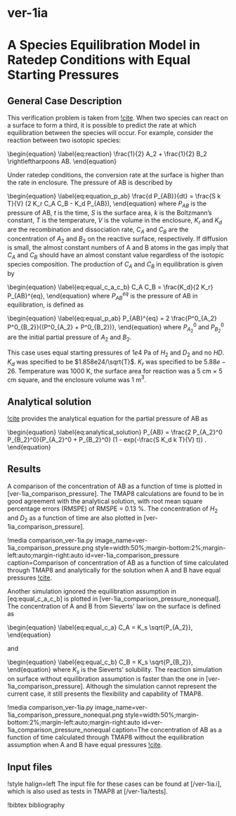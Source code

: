 # ver-1ia

# A Species Equilibration Model in Ratedep Conditions with Equal Starting Pressures

## General Case Description

<!-- All necessary equations -->
This verification problem is taken from [!cite](ambrosek2008verification). When two species can react on a surface to form a third, it is possible to predict the rate at which equilibration between the species will occur. For example, consider the reaction between two isotopic species:

\begin{equation}
\label{eq:reaction}
\frac{1}{2} A_2 + \frac{1}{2} B_2 \rightleftharpoons AB.
\end{equation}

Under ratedep conditions, the conversion rate at the surface is higher than the rate in enclosure. The pressure of AB is described by

\begin{equation}
\label{eq:equation_p_ab}
\frac{d P_{AB}}{dt} = \frac{S k T}{V} (2 K_r C_A C_B - K_d P_{AB}),
\end{equation}
where $P_{AB}$ is the pressure of AB, $t$ is the time, $S$ is the surface area, $k$ is the Boltzmann’s constant, $T$ is the temperature, $V$ is the volume in the enclosure, $K_r$ and $K_d$ are the recombination and dissociation rate, $C_A$ and $C_B$ are the concentration of $A_2$ and $B_2$ on the reactive surface, respectively. If diffusion is small, the almost constant numbers of A and B atoms in the gas imply that $C_A$ and $C_B$ should have an almost constant value regardless of the isotopic species composition. The production of $C_A$ and $C_B$ in equilibration is given by

\begin{equation}
\label{eq:equal_c_a_c_b}
C_A C_B = \frac{K_d}{2 K_r} P_{AB}^{eq},
\end{equation}
where $P_{AB}^{eq}$ is the pressure of AB in equilibration, is defined as

\begin{equation}
\label{eq:equal_p_ab}
P_{AB}^{eq} = 2 \frac{P^0_{A_2} P^0_{B_2}}{(P^0_{A_2} + P^0_{B_2})},
\end{equation}
where $P^0_{A_2}$ and $P^0_{B_2}$ are the initial partial pressure of $A_2$ and $B_2$.

<!-- Detail parameters -->
This case uses equal starting pressures of $1e4$ Pa of $H_2$ and $D_2$ and no $HD$. $K_d$ was specified to be $1.858e24/\sqrt{T}$. $K_r$ was specified to be $5.88e-26$. Temperature was 1000 K, the surface area for reaction was a 5 cm $\times$ 5 cm square, and the enclosure volume was 1 m$^3$.


## Analytical solution

<!-- introduce the analytical equation and explain -->
[!cite](ambrosek2008verification) provides the analytical equation for the partial pressure of AB as

\begin{equation}
\label{eq:analytical_solution}
P_{AB}  = \frac{2 P_{A_2}^0 P_{B_2}^0}{P_{A_2}^0 + P_{B_2}^0} (1 - exp(-\frac{S K_d k T}{V} t)) .
\end{equation}

## Results

<!-- introduce the numerical result and compare the figures between analytical and results -->

A comparison of the concentration of AB as a function of time is plotted in [ver-1ia_comparison_pressure]. The TMAP8 calculations are found to be in good agreement with the analytical solution, with root mean square percentage errors (RMSPE) of RMSPE = 0.13 %. The concentration of $H_2$ and $D_2$ as a function of time are also plotted in [ver-1ia_comparison_pressure].

!media comparison_ver-1ia.py
       image_name=ver-1ia_comparison_pressure.png
       style=width:50%;margin-bottom:2%;margin-left:auto;margin-right:auto
       id=ver-1ia_comparison_pressure
       caption=Comparison of concentration of AB as a function of time calculated through TMAP8 and analytically for the solution when A and B have equal pressures [!cite](ambrosek2008verification).

Another simulation ignored the equilibration assumption in [eq:equal_c_a_c_b] is plotted in [ver-1ia_comparison_pressure_nonequal]. The concentration of A and B from Sieverts' law on the surface is defined as

\begin{equation}
\label{eq:equal_c_a}
C_A = K_s \sqrt{P_{A_2}},
\end{equation}

and

\begin{equation}
\label{eq:equal_c_b}
C_B = K_s \sqrt{P_{B_2}},
\end{equation}
where $K_s$ is the Sieverts’ solubility. The reaction simulation on surface without equilibration assumption is faster than the one in [ver-1ia_comparison_pressure]. Although the simulation cannot represent the current case, it still presents the flexibility and capability of TMAP8.

!media comparison_ver-1ia.py
       image_name=ver-1ia_comparison_pressure_nonequal.png
       style=width:50%;margin-bottom:2%;margin-left:auto;margin-right:auto
       id=ver-1ia_comparison_pressure_nonequal
       caption=The concentration of AB as a function of time calculated through TMAP8 without the equilibration assumption when A and B have equal pressures [!cite](ambrosek2008verification).

## Input files

!style halign=left
The input file for these cases can be found at [/ver-1ia.i], which is also used as tests in TMAP8 at [/ver-1ia/tests].

!bibtex bibliography
